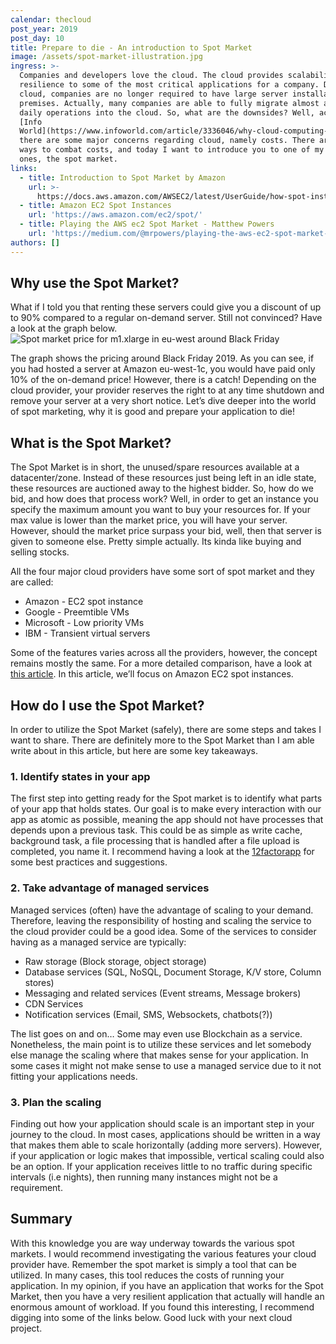 ```yaml
---
calendar: thecloud
post_year: 2019
post_day: 10
title: Prepare to die - An introduction to Spot Market
image: /assets/spot-market-illustration.jpg
ingress: >-
  Companies and developers love the cloud. The cloud provides scalability and
  resilience to some of the most critical applications for a company. Due to the
  cloud, companies are no longer required to have large server installations on
  premises. Actually, many companies are able to fully migrate almost all of its
  daily operations into the cloud. So, what are the downsides? Well, according
  [Info
  World](https://www.infoworld.com/article/3336046/why-cloud-computing-suddenly-seems-so-hard-and-expensive.html),
  there are some major concerns regarding cloud, namely costs. There are many
  ways to combat costs, and today I want to introduce you to one of my favourite
  ones, the spot market.
links:
  - title: Introduction to Spot Market by Amazon
    url: >-
      https://docs.aws.amazon.com/AWSEC2/latest/UserGuide/how-spot-instances-work.html
  - title: Amazon EC2 Spot Instances
    url: 'https://aws.amazon.com/ec2/spot/'
  - title: Playing the AWS ec2 Spot Market - Matthew Powers
    url: 'https://medium.com/@mrpowers/playing-the-aws-ec2-spot-market-74b703454f4f'
authors: []
---
```

## Why use the Spot Market?
What if I told you that renting these servers could give you a discount of up to 90% compared to a regular on-demand server. Still not convinced? Have a look at the graph below. 
![Spot market price for m1.xlarge in eu-west around Black Friday](/assets/spot-market-black-friday.png "Spot market price for m1.xlarge in eu-west around Black Friday")

The graph shows the pricing around Black Friday 2019. As you can see, if you had hosted a server at Amazon eu-west-1c, you would have paid only 10% of the on-demand price! 
However, there is a catch! Depending on the cloud provider, your provider reserves the right to at any time shutdown and remove your server at a very short notice. 
Let’s dive deeper into the world of spot marketing, why it is good and prepare your application to die!

## What is the Spot Market?
The Spot Market is in short, the unused/spare resources available at a datacenter/zone. Instead of these resources just being left in an idle state, these resources are auctioned away to the highest bidder. 
So, how do we bid, and how does that process work? Well, in order to get an instance you specify the maximum amount you want to buy your resources for. If your max value is lower than the market price, you will have your server. However, should the market price surpass your bid, well, then that server is given to someone else. Pretty simple actually. Its kinda like buying and selling stocks.

All the four major cloud providers have some sort of spot market and they are called: 
* Amazon - EC2 spot instance
* Google - Preemtible VMs
* Microsoft - Low priority VMs
* IBM - Transient virtual servers

Some of the features varies across all the providers, however, the concept remains mostly the same. For a more detailed comparison, have a look at [this article](https://spotinst.com/blog/amazon-ec2-spot-vs-azure-lpvms-vs-google-pvms-vs-ibm-transient-servers/). In this article, we’ll focus on Amazon EC2 spot instances. 

## How do I use the Spot Market?
In order to utilize the Spot Market (safely), there are some steps and takes I want to share. There are definitely more to the Spot Market than I am able write about in this article, but here are some key takeaways.

### 1. Identify states in your app
The first step into getting ready for the Spot market is to identify what parts of your app that holds states. Our goal is to make every interaction with our app as atomic as possible, meaning the app should not have processes that depends upon a previous task. This could be as simple as write cache, background task, a file processing that is handled after a file upload is completed, you name it. I recommend having a look at the [12factorapp](https://12factor.net) for some best practices and suggestions. 

### 2. Take advantage of managed services
Managed services (often) have the advantage of scaling to your demand. Therefore, leaving the responsibility of hosting and scaling the service to the cloud provider could be a good idea. Some of the services to consider having as a managed service are typically:
* Raw storage (Block storage, object storage)
* Database services (SQL, NoSQL, Document Storage, K/V store, Column stores)
* Messaging and related services (Event streams, Message brokers)
* CDN Services
* Notification services (Email, SMS, Websockets, chatbots(?))

The list goes on and on… Some may even use Blockchain as a service. Nonetheless, the main point is to utilize these services and let somebody else manage the scaling where that makes sense for your application. In some cases it might not make sense to use a managed service due to it not fitting your applications needs. 

### 3. Plan the scaling
Finding out how your application should scale is an important step in your journey to the cloud. In most cases, applications should be written in a way that makes them able to scale horizontally (adding more servers). However, if your application or logic makes that impossible, vertical scaling could also be an option. 
If your application receives little to no traffic during specific intervals (i.e nights), then running  many instances might not be a requirement. 

## Summary
With this knowledge you are way underway towards the various spot markets. I would recommend investigating the various features your cloud provider have. Remember the spot market is simply a tool that can be utilized. In many cases, this tool reduces the costs of running your application. In my opinion, if you have an application that works for the Spot Market, then you have a very resilient application that actually will handle an enormous amount of workload.
If you found this interesting, I recommend digging into some of the links below. Good luck with your next cloud project.
